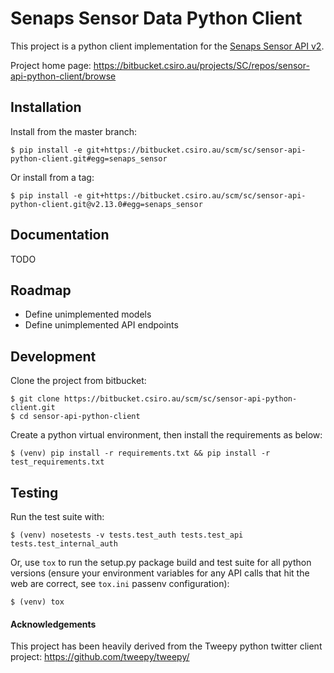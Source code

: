 Senaps Sensor Data Python Client
==============================

This project is a python client implementation for the [Senaps Sensor API v2](https://senaps.io/api-docs/).

Project home page: https://bitbucket.csiro.au/projects/SC/repos/sensor-api-python-client/browse

Installation
------------

Install from the master branch:

    $ pip install -e git+https://bitbucket.csiro.au/scm/sc/sensor-api-python-client.git#egg=senaps_sensor

Or install from a tag:

    $ pip install -e git+https://bitbucket.csiro.au/scm/sc/sensor-api-python-client.git@v2.13.0#egg=senaps_sensor

Documentation
------------

TODO

Roadmap
------------

* Define unimplemented models
* Define unimplemented API endpoints

Development
------------

Clone the project from bitbucket:

    $ git clone https://bitbucket.csiro.au/scm/sc/sensor-api-python-client.git
    $ cd sensor-api-python-client

Create a python virtual environment, then install the requirements as below:

    $ (venv) pip install -r requirements.txt && pip install -r test_requirements.txt

Testing
------------

Run the test suite with:

    $ (venv) nosetests -v tests.test_auth tests.test_api tests.test_internal_auth

Or, use `tox` to run the setup.py package build and test suite for all python versions (ensure your environment variables for any API calls that hit the web are correct, see `tox.ini` passenv configuration):

    $ (venv) tox

#### Acknowledgements

This project has been heavily derived from the Tweepy python twitter client project: https://github.com/tweepy/tweepy/ 
